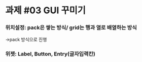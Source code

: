 # 과제 #03 GUI 꾸미기

### 위치설정: pack은 쌓는 방식/ grid는 행과 열로 배열하는 방식 
->pack 방식으로 진행

### 위젯: Label, Button, Entry(글자입력칸)
